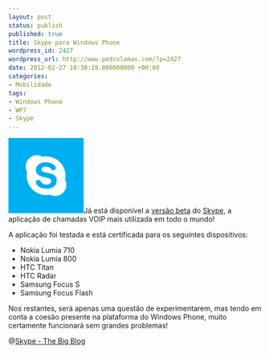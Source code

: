 ```yaml
---
layout: post
status: publish
published: true
title: Skype para Windows Phone
wordpress_id: 2427
wordpress_url: http://www.pedrolamas.com/?p=2427
date: 2012-02-27 10:30:19.000000000 +00:00
categories:
- Mobilidade
tags:
- Windows Phone
- WP7
- Skype
---
```

[![](wp-content/uploads/2012/02/Skype-for-Windows-Phone.png "Skype for Windows Phone")](http://www.windowsphone.com/s?appid=c3f8e570-68b3-4d6a-bdbb-c0a3f4360a51)Já está disponível a [versão beta](http://www.windowsphone.com/s?appid=c3f8e570-68b3-4d6a-bdbb-c0a3f4360a51) do [Skype](http://www.skype.com), a aplicação de chamadas VOIP mais utilizada em todo o mundo!

A aplicação foi testada e está certificada para os seguintes dispositivos:

-   Nokia Lumia 710
-   Nokia Lumia 800
-   HTC Titan
-   HTC Radar
-   Samsung Focus S
-   Samsung Focus Flash

Nos restantes, será apenas uma questão de experimentarem, mas tendo em conta a coesão presente na plataforma do Windows Phone, muito certamente funcionará sem grandes problemas!

@[Skype - The Big Blog](http://blogs.skype.com/en/2012/02/skype_brings_voice_and_video_c.html)
